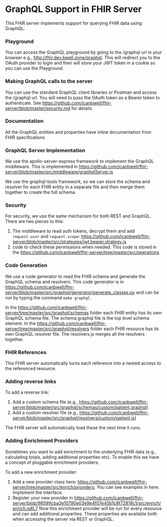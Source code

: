 # GraphQL Support in FHIR Server

This FHIR server implements support for querying FHIR data using GraphQL.

### Playground
You can access the GraphQL playground by going to the /graphql url in your browser e.g., http://fhir.dev.bwell.zone/graphql.  This will redirect you to the OAuth provider to login and then will store your JWT token in a cookie so you can use the Playground.

### Making GraphQL calls to the server
You can use the standard GraphQL client libraries or Postman and access the /graphql url.  You will need to pass the OAuth token as a Bearer token to authenticate.  See https://github.com/icanbwell/fhir-server/blob/master/security.md for details.

### Documentation
All the GraphQL entities and properties have inline documentation from FHIR specifications

### GraphQL Server Implementation
We use the apollo-server-express framework to implement the GraphQL middleware.  This is implemented in 
https://github.com/icanbwell/fhir-server/blob/master/src/middleware/graphqlServer.js

We use the graphql-tools framework, so we can store the schema and resolver for each FHIR entity in a separate file and then merge them together to create the full schema.

### Security
For security, we use the same mechanism for both REST and GraphQL.  There are two pieces to this:
1. The middleware to read auth tokens, decrypt them and add `request.user` and `request.scope`: https://github.com/icanbwell/fhir-server/blob/master/src/strategies/jwt.bearer.strategy.js
2. code to check these permissions when needed.  This code is stored in the https://github.com/icanbwell/fhir-server/tree/master/src/operations

### Code Generation
We use a code generator to read the FHIR schema and generate the GraphQL schema and resolvers.  This code generator is in https://github.com/icanbwell/fhir-server/blob/master/src/graphql/generator/generate_classes.py and can be run by typing the command `make graphql`.

In the https://github.com/icanbwell/fhir-server/tree/master/src/graphql/schemas folder each FHIR entity has its own GraphQL schema file.  The schema.graphql file is the top level schema element.
In the https://github.com/icanbwell/fhir-server/tree/master/src/graphql/resolvers folder each FHIR resource has its own GraphQL resolver file.  The resolvers.js merges all the resolvers together.

### FHIR References
This FHIR server automatically turns each reference into a nested access to the referenced resource.

### Adding reverse links
To add a reverse link:
1. Add a custom schema file (e.g., https://github.com/icanbwell/fhir-server/blob/master/src/graphql/schemas/custom/patient.graphql)
2. Add a custom resolver file (e.g., https://github.com/icanbwell/fhir-server/blob/master/src/graphql/resolvers/custom/patient.js)

The FHIR server will automatically load these the next time it runs.

### Adding Enrichment Providers
Sometimes you want to add enrichment to the underlying FHIR data (e.g., calculating totals, adding additional properties etc).  To enable this we have a concept of pluggable enrichment providers.

To add a new enrichment provider:
1. Add a new provider class here: https://github.com/icanbwell/fhir-server/tree/master/src/enrich/providers.  You can see examples in here.  Implement the interface.
2. Register your new provider in https://github.com/icanbwell/fhir-server/blob/98599cba3e10790e03e9e4f07e45b1c8f72818c1/src/enrich/enrich.js#L7
Now this enrichment provider will be run for every resource and can add additional properties.  These properties are available both when accessing the server via REST or GraphQL.



